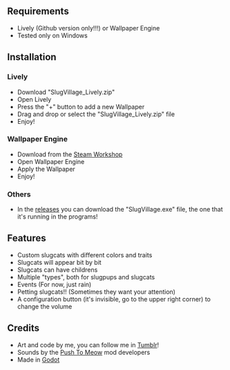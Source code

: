 ## Requirements
- Lively (Github version only!!!) or Wallpaper Engine
- Tested only on Windows

## Installation
### Lively
- Download "SlugVillage_Lively.zip"
- Open Lively
- Press the "+" button to add a new Wallpaper
- Drag and drop or select the "SlugVillage_Lively.zip" file
- Enjoy!
### Wallpaper Engine
- Download from the [Steam Workshop]()
- Open Wallpaper Engine
- Apply the Wallpaper
- Enjoy!
### Others
- In the [releases]() you can download the "SlugVillage.exe" file, the one that it's running in the programs!

## Features
- Custom slugcats with different colors and traits
- Slugcats will appear bit by bit
- Slugcats can have childrens
- Multiple "types", both for slugpups and slugcats
- Events (For now, just rain)
- Petting slugcats!! (Sometimes they want your attention)
- A configuration button (it's invisible, go to the upper right corner) to change the volume

## Credits
- Art and code by me, you can follow me in [Tumblr](https://www.tumblr.com/blog/aspari)!
- Sounds by the [Push To Meow](https://steamcommunity.com/sharedfiles/filedetails/?id=3257541402) mod developers
- Made in [Godot](https://godotengine.org)
